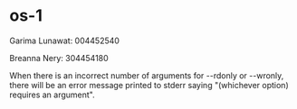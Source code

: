 # os-1

Garima Lunawat: 004452540

Breanna Nery: 304454180

When there is an incorrect number of arguments for --rdonly or --wronly, there will be an error message printed to stderr saying "(whichever option) requires an argument".
